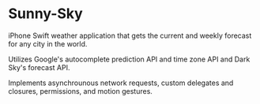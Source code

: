 # Sunny-Sky
iPhone Swift weather application that gets the current and weekly forecast for any city in the world.

Utilizes Google's autocomplete prediction API and time zone API and Dark Sky's forecast API.

Implements asynchrounous network requests, custom delegates and closures, permissions, and motion gestures.

